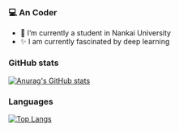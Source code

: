 ### 💻 An Coder

- 🔭 I’m currently a student in Nankai University
- ✨ I am currently fascinated by deep learning

### GitHub stats

[![Anurag's GitHub stats](https://github-readme-stats.vercel.app/api?username=Starlight0798&show_icons=true&theme=graywhite&count_private=true&repo=github-readme-stats&bg_color=0,B3FDD0,ABD4D4,A4B9D9,9B7DE2&hide_border=true)](https://github.com/anuraghazra/github-readme-stats)

### Languages

[![Top Langs](https://github-readme-stats.vercel.app/api/top-langs/?username=Starlight0798&theme=graywhite&bg_color=0,B3FDD0,ABD4D4,A4B9D9,9B7DE2&hide_border=true&hide=VHDL,Verilog,C++&layout=compact&langs_count=6&card_width=350)](https://github.com/anuraghazra/github-readme-stats)



